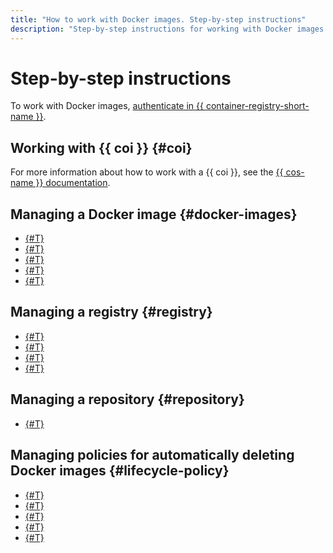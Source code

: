 ```yaml
---
title: "How to work with Docker images. Step-by-step instructions"
description: "Step-by-step instructions for working with Docker images in Yandex.Cloud. From the article you will learn how to manage a Docker image, registry, repository and automatic policies. We will tell you in detail about creating, deleting, uploading and downloading Docker images."
---
```


# Step-by-step instructions

To work with Docker images, [authenticate in {{ container-registry-short-name }}](authentication.md).

## Working with {{ coi }} {#coi}

For more information about how to work with a {{ coi }}, see the [{{ cos-name }} documentation](../../cos/).

## Managing a Docker image {#docker-images}

- [{#T}](docker-image/docker-image-list.md)
- [{#T}](docker-image/docker-image-create.md)
- [{#T}](docker-image/docker-image-push.md)
- [{#T}](docker-image/docker-image-pull.md)
- [{#T}](docker-image/docker-image-delete.md)

## Managing a registry {#registry}

- [{#T}](registry/registry-list.md)
- [{#T}](registry/registry-create.md)
- [{#T}](registry/registry-update.md)
- [{#T}](registry/registry-delete.md)

## Managing a repository {#repository}

- [{#T}](repository/repository-list.md)

## Managing policies for automatically deleting Docker images {#lifecycle-policy}

- [{#T}](lifecycle-policy/lifecycle-policy-list.md)
- [{#T}](lifecycle-policy/lifecycle-policy-create.md)
- [{#T}](lifecycle-policy/lifecycle-policy-update.md)
- [{#T}](lifecycle-policy/lifecycle-policy-dry-run.md)
- [{#T}](lifecycle-policy/lifecycle-policy-delete.md)